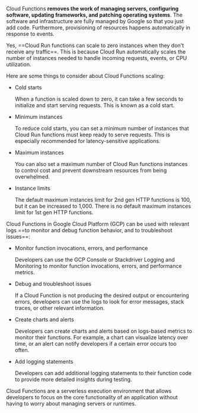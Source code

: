 
Cloud Functions **removes the work of managing servers, configuring software, updating frameworks, and patching operating systems**. The software and infrastructure are fully managed by Google so that you just add code. Furthermore, provisioning of resources happens automatically in response to events.


Yes, ==Cloud Run functions can scale to zero instances when they don't receive any traffic==. This is because Cloud Run automatically scales the number of instances needed to handle incoming requests, events, or CPU utilization. 

Here are some things to consider about Cloud Functions scaling: 

- Cold starts
    
    When a function is scaled down to zero, it can take a few seconds to initialize and start serving requests. This is known as a cold start. 
    
- Minimum instances
    
    To reduce cold starts, you can set a minimum number of instances that Cloud Run functions must keep ready to serve requests. This is especially recommended for latency-sensitive applications. 
    
- Maximum instances
    
    You can also set a maximum number of Cloud Run functions instances to control cost and prevent downstream resources from being overwhelmed. 
    
- Instance limits
    
    The default maximum instances limit for 2nd gen HTTP functions is 100, but it can be increased to 1,000. There is no default maximum instances limit for 1st gen HTTP functions.

Cloud Functions in Google Cloud Platform (GCP) can be used with relevant logs ==to monitor and debug function behavior, and to troubleshoot issues==: 

- Monitor function invocations, errors, and performance
    
    Developers can use the GCP Console or Stackdriver Logging and Monitoring to monitor function invocations, errors, and performance metrics. 
    
- Debug and troubleshoot issues
    
    If a Cloud Function is not producing the desired output or encountering errors, developers can use the logs to look for error messages, stack traces, or other relevant information. 
    
- Create charts and alerts
    
    Developers can create charts and alerts based on logs-based metrics to monitor their functions. For example, a chart can visualize latency over time, or an alert can notify developers if a certain error occurs too often. 
    
- Add logging statements
    
    Developers can add additional logging statements to their function code to provide more detailed insights during testing. 
    

Cloud Functions are a serverless execution environment that allows developers to focus on the core functionality of an application without having to worry about managing servers or runtimes.